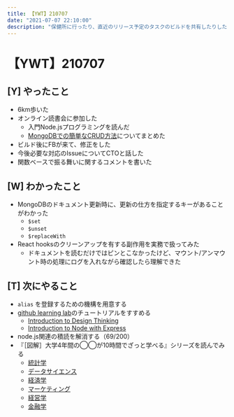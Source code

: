 ```yaml
---
title: 【YWT】210707
date: "2021-07-07 22:10:00"
description: "保健所に行ったり、直近のリリース予定のタスクのビルドを共有したりした"
---
```


# 【YWT】210707

## [Y] やったこと

- 6km歩いた
- オンライン読書会に参加した
  - 入門Node.jsプログラミングを読んだ
  - [MongoDBでの簡単なCRUD方法](https://gist.github.com/LeeDDHH/5853a0ca7dd2ebbb1733829d46d2fbff)についてまとめた
- ビルド後にFBが来て、修正をした
- 今後必要な対応のIssueについてCTOと話した
- 関数ベースで振る舞いに関するコメントを書いた

## [W] わかったこと

- MongoDBのドキュメント更新時に、更新の仕方を指定するキーがあることがわかった
  - `$set`
  - `$unset`
  - `$replaceWith`
- React hooksのクリーンアップを有する副作用を実務で扱ってみた
  - ドキュメントを読むだけではピンとこなかったけど、マウント/アンマウント時の処理にログを入れながら確認したら理解できた

## [T] 次にやること

- `alias` を登録するための機構を用意する
- [github learning lab](https://lab.github.com/githubtraining)のチュートリアルをすすめる
  - [Introduction to Design Thinking](https://lab.github.com/githubtraining/introduction-to-design-thinking)
  - [Introduction to Node with Express](https://lab.github.com/everydeveloper/introduction-to-node-with-express)
- node.js関連の積読を解消する（69/200）
- 『［図解］大学4年間の◯◯が10時間でざっと学べる』シリーズを読んでみる
  - [統計学](https://www.amazon.co.jp/dp/B07PXB4NN9)
  - [データサイエンス](https://www.amazon.co.jp/dp/B07XNW3TQM)
  - [経済学](https://www.amazon.co.jp/dp/B01KNLFHH6)
  - [マーケティング](https://www.amazon.co.jp/dp/B07BNC2SV3)
  - [経営学](https://www.amazon.co.jp/dp/B071SKDF3L)
  - [金融学](https://www.amazon.co.jp/dp/B07BB6Z7FW)
